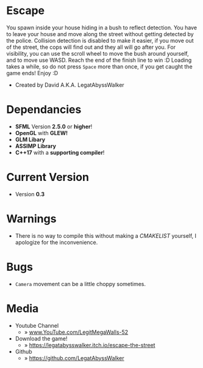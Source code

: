 # Escape
You spawn inside your house hiding in a bush to reflect detection. You have to leave your house and move along the street without getting detected by the police. Collision detection is disabled to make it easier, if you move out of the street, the cops will find out and they all will go after you. For visibility, you can use the scroll wheel to move the bush around yourself, and to move use WASD. Reach the end of the finish line to win :D Loading takes a while, so do not press `Space` more than once, if you get caught the game ends! Enjoy :D
* Created by David A.K.A. LegatAbyssWalker

# Dependancies
* **SFML** Version **2.5.0** or **higher**!
* **OpenGL** with **GLEW!**
* **GLM Libary**
* **ASSIMP Library**
* **C++17** with a **supporting compiler**!

# Current Version
* Version **0.3**


# Warnings
* There is no way to compile this without making a *CMAKELIST* yourself, I apologize for the inconvenience.
 
# Bugs
* `Camera` movement can be a little choppy sometimes. 


# Media
* Youtube Channel                
  - » www.YouTube.com/LegitMegaWalls-52
* Download the game!
  - » https://legatabysswalker.itch.io/escape-the-street
* Github                         
  - » https://github.com/LegatAbyssWalker
